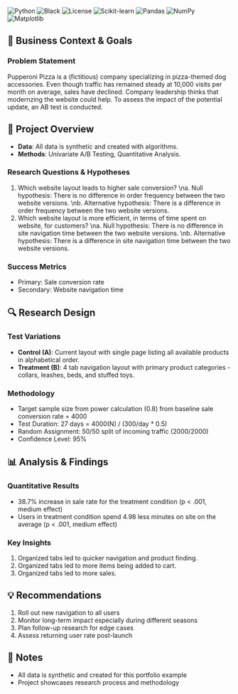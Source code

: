 ![Python](https://img.shields.io/badge/python-3.13-blue.svg)
![Black](https://img.shields.io/badge/code%20style-black-000000.svg)
![License](https://img.shields.io/badge/license-MIT-green.svg)
![Scikit-learn](https://img.shields.io/badge/ML-scikit--learn-F7931E.svg)
![Pandas](https://img.shields.io/badge/pandas-2.3.3-150458.svg)
![NumPy](https://img.shields.io/badge/numpy-2.2.2-013243.svg)
![Matplotlib](https://img.shields.io/badge/matplotlib-3.10.0-11557c.svg)

## 🎯 Business Context & Goals
### Problem Statement
Pupperoni Pizza is a (fictitious) company specializing in pizza-themed dog accessories. 
Even though traffic has remained steady at 10,000 visits per month on average, sales have declined.
Company leadership thinks that modernzing the website could help.
To assess the impact of the potential update, an AB test is conducted.

## 📌 Project Overview
- **Data**: All data is synthetic and created with algorithms.
- **Methods**: Univariate A/B Testing, Quantitative Analysis.

### Research Questions & Hypotheses
1. Which website layout leads to higher sale conversion?
   \na. Null hypothesis: There is no difference in order frequency between the two website versions.
   \nb. Alternative hypothesis: There is a difference in order frequency between the two website versions.
2. Which website layout is more efficient, in terms of time spent on website, for customers?
   \na. Null hypothesis: There is no difference in site navigation time between the two website versions.
   \nb. Alternative hypothesis: There is a difference in site navigation time between the two website versions.

### Success Metrics
- Primary: Sale conversion rate
- Secondary: Website navigation time

## 🔍 Research Design
### Test Variations
- **Control (A)**: Current layout with single page listing all available products in alphabetical order.
- **Treatment (B)**: 4 tab navigation layout with primary product categories - collars, leashes, beds, and stuffed toys.

### Methodology
- Target sample size from power calculation (0.8) from baseline sale conversion rate = 4000
- Test Duration: 27 days = 4000(N) / (300/day * 0.5)
- Random Assignment: 50/50 split of incoming traffic (2000/2000)
- Confidence Level: 95%

## 📊 Analysis & Findings
### Quantitative Results
- 38.7% increase in sale rate for the treatment condition (p < .001, medium effect)
- Users in treatment condition spend 4.98 less minutes on site on the average (p < .001, medium effect)

### Key Insights
1. Organized tabs led to quicker navigation and product finding.
2. Organized tabs led to more items being added to cart.
3. Organized tabs led to more sales. 

## 💡 Recommendations
1. Roll out new navigation to all users
2. Monitor long-term impact especially during different seasons 
3. Plan follow-up research for edge cases
4. Assess returning user rate post-launch

## 📝 Notes
- All data is synthetic and created for this portfolio example
- Project showcases research process and methodology 
